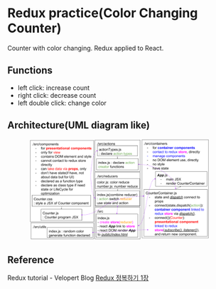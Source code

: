 # Redux practice(Color Changing Counter)
Counter with color changing. Redux applied to React.

## Functions
- left click: increase count
- right click: decrease count
- left double click: change color

## Architecture(UML diagram like)
<p align="center">
  <img width="80%" src="./image/reactWithRedux_ver0.2(combineReduce).png">
</p>

## Reference
Redux tutorial - Velopert Blog [Redux 정복하기 1장](https://velopert.com/3346)
